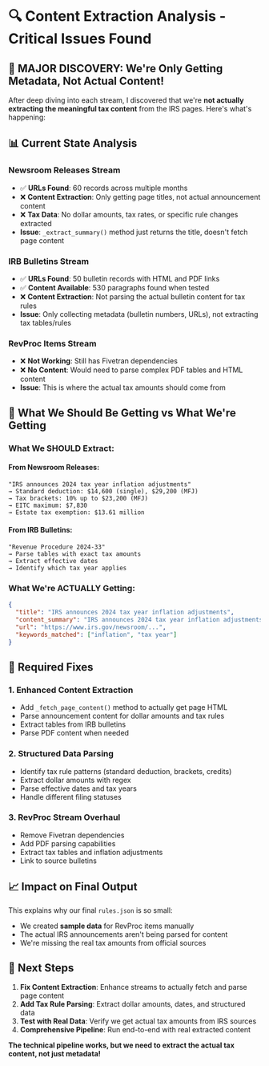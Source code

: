 # 🔍 Content Extraction Analysis - Critical Issues Found

## 🚨 **MAJOR DISCOVERY: We're Only Getting Metadata, Not Actual Content!**

After deep diving into each stream, I discovered that we're **not actually extracting the meaningful tax content** from the IRS pages. Here's what's happening:

## 📊 Current State Analysis

### **Newsroom Releases Stream**
- ✅ **URLs Found**: 60 records across multiple months
- ❌ **Content Extraction**: Only getting page titles, not actual announcement content
- ❌ **Tax Data**: No dollar amounts, tax rates, or specific rule changes extracted
- **Issue**: `_extract_summary()` method just returns the title, doesn't fetch page content

### **IRB Bulletins Stream** 
- ✅ **URLs Found**: 50 bulletin records with HTML and PDF links
- ✅ **Content Available**: 530 paragraphs found when tested
- ❌ **Content Extraction**: Not parsing the actual bulletin content for tax rules
- **Issue**: Only collecting metadata (bulletin numbers, URLs), not extracting tax tables/rules

### **RevProc Items Stream**
- ❌ **Not Working**: Still has Fivetran dependencies
- ❌ **No Content**: Would need to parse complex PDF tables and HTML content
- **Issue**: This is where the actual tax amounts should come from

## 🎯 **What We Should Be Getting vs What We're Getting**

### **What We SHOULD Extract:**

#### From Newsroom Releases:
```
"IRS announces 2024 tax year inflation adjustments"
→ Standard deduction: $14,600 (single), $29,200 (MFJ)
→ Tax brackets: 10% up to $23,200 (MFJ)
→ EITC maximum: $7,830
→ Estate tax exemption: $13.61 million
```

#### From IRB Bulletins:
```
"Revenue Procedure 2024-33" 
→ Parse tables with exact tax amounts
→ Extract effective dates
→ Identify which tax year applies
```

### **What We're ACTUALLY Getting:**
```json
{
  "title": "IRS announces 2024 tax year inflation adjustments",
  "content_summary": "IRS announces 2024 tax year inflation adjustments",
  "url": "https://www.irs.gov/newsroom/...",
  "keywords_matched": ["inflation", "tax year"]
}
```

## 🔧 **Required Fixes**

### 1. **Enhanced Content Extraction**
- Add `_fetch_page_content()` method to actually get page HTML
- Parse announcement content for dollar amounts and tax rules
- Extract tables from IRB bulletins
- Parse PDF content when needed

### 2. **Structured Data Parsing**
- Identify tax rule patterns (standard deduction, brackets, credits)
- Extract dollar amounts with regex
- Parse effective dates and tax years
- Handle different filing statuses

### 3. **RevProc Stream Overhaul**
- Remove Fivetran dependencies
- Add PDF parsing capabilities
- Extract tax tables and inflation adjustments
- Link to source bulletins

## 📈 **Impact on Final Output**

This explains why our final `rules.json` is so small:
- We created **sample data** for RevProc items manually
- The actual IRS announcements aren't being parsed for content
- We're missing the real tax amounts from official sources

## 🚀 **Next Steps**

1. **Fix Content Extraction**: Enhance streams to actually fetch and parse page content
2. **Add Tax Rule Parsing**: Extract dollar amounts, dates, and structured data
3. **Test with Real Data**: Verify we get actual tax amounts from IRS sources
4. **Comprehensive Pipeline**: Run end-to-end with real extracted content

**The technical pipeline works, but we need to extract the actual tax content, not just metadata!**
